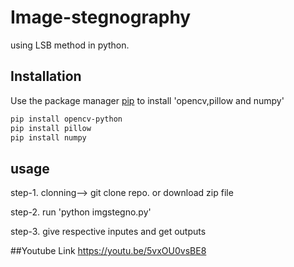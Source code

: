 # Image-stegnography
using LSB method in python.

## Installation 
Use the package manager [pip](https://pip.pypa.io/en/stable/) to install 'opencv,pillow and numpy'
```bash
pip install opencv-python
pip install pillow
pip install numpy
```
## usage

step-1. clonning--> git clone repo. or download zip file  

step-2. run 'python imgstegno.py'

step-3. give respective inputes and get outputs

##Youtube Link
   https://youtu.be/5vxOU0vsBE8

